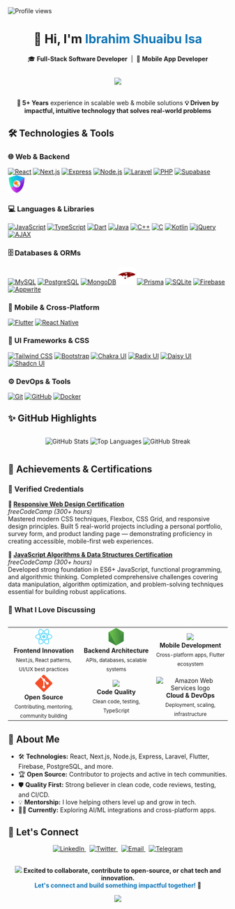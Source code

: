 <!-- Profile ReadMe for Ibrahim Shuaibu Isa | ShuaibuPassionateProgrammer -->
<img src="https://komarev.com/ghpvc/?username=ShuaibuPassionateProgrammer&label=Profile%20views&color=0e75b6&style=flat-square" alt="Profile views" />

<div align="center">

# 👋 Hi, I'm <span style="color:#0e75b6"><b>Ibrahim Shuaibu Isa</b></span>  
🎓 <b>Full-Stack Software Developer</b> &nbsp;|&nbsp; 📱 <b>Mobile App Developer</b>

<!-- <img src="https://komarev.com/ghpvc/?username=ShuaibuPassionateProgrammer&label=Profile%20views&color=0e75b6&style=flat-square" alt="Profile views" /> -->

</div>

##

<p align="center">
  <img src="https://readme-typing-svg.herokuapp.com?font=Fira+Code&weight=500&size=25&duration=3000&pause=2000&color=0e75b6&center=true&vCenter=true&width=950&lines=Creating+robust+solutions+for+the+future.;Passionate+about+clean+code+%26+user-centered+design.;Open+Source+Enthusiast+and+Mentor.;Let's+build+the+next+big+thing+together!+" />
</p>

##

<p align="center">
<b>💼 5+ Years</b> experience in scalable web & mobile solutions  
<b>💡 Driven by impactful, intuitive technology that solves real-world problems</b>
</p>

##
## 🛠️ Technologies & Tools

### 🌐 Web & Backend  
<p align="left">
  <a href="https://reactjs.org/"><img src="https://skillicons.dev/icons?i=react" width="40" alt="React" /></a>
  <a href="https://nextjs.org/"><img src="https://skillicons.dev/icons?i=nextjs" width="40" alt="Next.js" /></a>
  <a href="https://expressjs.com/"><img src="https://skillicons.dev/icons?i=express" width="40" alt="Express" /></a>
  <a href="https://nodejs.org/"><img src="https://skillicons.dev/icons?i=nodejs" width="40" alt="Node.js" /></a>
  <a href="https://laravel.com/"><img src="https://skillicons.dev/icons?i=laravel" width="40" alt="Laravel" /></a>
  <a href="https://www.php.net/"><img src="https://skillicons.dev/icons?i=php" width="40" alt="PHP" /></a>
  <a href="https://supabase.com/"><img src="https://skillicons.dev/icons?i=supabase" width="40" alt="Supabase" /></a>
  <!-- <a href="https://convex.dev/"><img src="https://raw.githubusercontent.com/ShuaibuPassionateProgrammer/ShuaibuPassionateProgrammer/main/convex_square.png" width="40" alt="Convex" /></a> -->
  <!-- <a href="https://ejs.co/"><img src="https://raw.githubusercontent.com/ShuaibuPassionateProgrammer/ShuaibuPassionateProgrammer/main/ejs_square.png" width="40" alt="EJS" /></a> -->
  <a href="https://next-auth.js.org/"><img src="https://raw.githubusercontent.com/ShuaibuPassionateProgrammer/ShuaibuPassionateProgrammer/main/nextauth_square.png" width="40" alt="NextAuth" /></a>
  <!-- <a href="https://clerk.com/"><img src="https://raw.githubusercontent.com/ShuaibuPassionateProgrammer/ShuaibuPassionateProgrammer/main/clerk_square.png" width="40" alt="Clerk" /></a> -->
</p>

### 💻 Languages & Libraries  
<p align="left">
  <a href="https://developer.mozilla.org/en-US/docs/Web/JavaScript"><img src="https://skillicons.dev/icons?i=javascript" width="40" alt="JavaScript" /></a>
  <a href="https://www.typescriptlang.org/"><img src="https://skillicons.dev/icons?i=typescript" width="40" alt="TypeScript" /></a>
  <a href="https://dart.dev/"><img src="https://skillicons.dev/icons?i=dart" width="40" alt="Dart" /></a>
  <a href="https://www.java.com/"><img src="https://skillicons.dev/icons?i=java" width="40" alt="Java" /></a>
  <a href="https://isocpp.org/"><img src="https://skillicons.dev/icons?i=cpp" width="40" alt="C++" /></a>
  <a href="https://www.cprogramming.com/"><img src="https://skillicons.dev/icons?i=c" width="40" alt="C" /></a>
  <!-- <a href="https://learn.microsoft.com/en-us/dotnet/csharp/"><img src="https://skillicons.dev/icons?i=csharp" width="40" alt="C#" /></a> -->
  <a href="https://kotlinlang.org/"><img src="https://skillicons.dev/icons?i=kotlin" width="40" alt="Kotlin" /></a>
  <a href="https://jquery.com/"><img src="https://skillicons.dev/icons?i=jquery" width="40" alt="jQuery" /></a>
  <a href="https://developer.mozilla.org/en-US/docs/Web/Guide/AJAX"><img src="https://skillicons.dev/icons?i=ajax" width="40" alt="AJAX" /></a>
</p>

### 🗄️ Databases & ORMs  
<p align="left">
  <a href="https://www.mysql.com/"><img src="https://skillicons.dev/icons?i=mysql" width="40" alt="MySQL" /></a>
  <a href="https://www.postgresql.org/"><img src="https://skillicons.dev/icons?i=postgresql" width="40" alt="PostgreSQL" /></a>
  <a href="https://www.mongodb.com/"><img src="https://skillicons.dev/icons?i=mongodb" width="40" alt="MongoDB" /></a>
  <a href="https://mongoosejs.com/"><img src="https://raw.githubusercontent.com/devicons/devicon/master/icons/mongoose/mongoose-original.svg" width="40" alt="Mongoose" /></a>
  <a href="https://www.prisma.io/"><img src="https://skillicons.dev/icons?i=prisma" width="40" alt="Prisma" /></a>
  <a href="https://www.sqlite.org/index.html"><img src="https://skillicons.dev/icons?i=sqlite" width="40" alt="SQLite" /></a>
  <a href="https://firebase.google.com/"><img src="https://skillicons.dev/icons?i=firebase" width="40" alt="Firebase" /></a>
  <a href="https://appwrite.io/"><img src="https://skillicons.dev/icons?i=appwrite" width="40" alt="Appwrite" /></a>
</p>

### 📱 Mobile & Cross‑Platform  
<p align="left">
  <a href="https://flutter.dev/"><img src="https://skillicons.dev/icons?i=flutter" width="40" alt="Flutter" /></a>
  <a href="https://reactnative.dev/"><img src="https://skillicons.dev/icons?i=react" width="40" alt="React Native" /></a>
</p>

### 🎨 UI Frameworks & CSS  
<p align="left">
  <a href="https://tailwindcss.com/"><img src="https://skillicons.dev/icons?i=tailwind" width="40" alt="Tailwind CSS" /></a>
  <a href="https://getbootstrap.com/"><img src="https://skillicons.dev/icons?i=bootstrap" width="40" alt="Bootstrap" /></a>
  <a href="https://chakra-ui.com/"><img src="https://skillicons.dev/icons?i=chakraui" width="40" alt="Chakra UI" /></a>
  <a href="https://www.radix-ui.com/"><img src="https://skillicons.dev/icons?i=radix-ui" width="40" alt="Radix UI" /></a>
  <a href="https://daisyui.com/"><img src="https://skillicons.dev/icons?i=daisyui" width="40" alt="Daisy UI" /></a>
  <a href="https://ui.shadcn.com/"><img src="https://skillicons.dev/icons?i=shadcn" width="40" alt="Shadcn UI" /></a>
</p>

### ⚙️ DevOps & Tools  
<p align="left">
  <a href="https://git-scm.com/"><img src="https://skillicons.dev/icons?i=git" width="40" alt="Git" /></a>
  <a href="https://github.com/"><img src="https://skillicons.dev/icons?i=github" width="40" alt="GitHub" /></a>
  <a href="https://www.docker.com/"><img src="https://skillicons.dev/icons?i=docker" width="40" alt="Docker" /></a>
</p>






<!--
<table><tr><td valign="top" width="33%">

### 🌐 Web & Backend  
<div align="center">  
<img src="https://img.shields.io/badge/React-20232A?style=for-the-badge&logo=react&logoColor=61DAFB" />  
<img src="https://img.shields.io/badge/Next.js-000000?style=for-the-badge&logo=next.js&logoColor=white" />  
<img src="https://img.shields.io/badge/Express.js-000000?style=for-the-badge&logo=express&logoColor=white" />  
<img src="https://img.shields.io/badge/Node.js-339933?style=for-the-badge&logo=node.js&logoColor=white" />  
<img src="https://img.shields.io/badge/Laravel-FF2D20?style=for-the-badge&logo=laravel&logoColor=white" />  
<img src="https://img.shields.io/badge/PHP-777BB4?style=for-the-badge&logo=php&logoColor=white" />  
<img src="https://img.shields.io/badge/Supabase-3ECF8E?style=for-the-badge&logo=supabase&logoColor=white" />  
<img src="https://img.shields.io/badge/Convex-1B1F23?style=for-the-badge&logo=convex&logoColor=56D364" />  
<img src="https://img.shields.io/badge/EJS-8CBB1F?style=for-the-badge&logo=ejs&logoColor=white" />  
<img src="https://img.shields.io/badge/NextAuth.js-2d3748?style=for-the-badge&logo=nextdotjs&logoColor=white" />  
<img src="https://img.shields.io/badge/Clerk-3B2AE7?style=for-the-badge&logo=clerk&logoColor=white" />  
</div>

</td><td valign="top" width="33%">

### 💻 Languages & Libraries  
<div align="center">  
<img src="https://img.shields.io/badge/JavaScript-F7DF1E?style=for-the-badge&logo=javascript&logoColor=black" />  
<img src="https://img.shields.io/badge/TypeScript-3178C6?style=for-the-badge&logo=typescript&logoColor=white" />  
<img src="https://img.shields.io/badge/Dart-0175C2?style=for-the-badge&logo=dart&logoColor=white" />  
<img src="https://img.shields.io/badge/Java-007396?style=for-the-badge&logo=java&logoColor=white" />  
<img src="https://img.shields.io/badge/C++-00599C?style=for-the-badge&logo=c%2B%2B&logoColor=white" />  
<img src="https://img.shields.io/badge/C-00599C?style=for-the-badge&logo=c&logoColor=white" />  
<img src="https://img.shields.io/badge/C%23-239120?style=for-the-badge&logo=c-sharp&logoColor=white" />  
<img src="https://img.shields.io/badge/Kotlin-7F52FF?style=for-the-badge&logo=kotlin&logoColor=white" />  
<img src="https://img.shields.io/badge/jQuery-0769AD?style=for-the-badge&logo=jquery&logoColor=white" />  
<img src="https://img.shields.io/badge/AJAX-4A90E2?style=for-the-badge&logo=ajax&logoColor=white" />  
</div>

</td><td valign="top" width="33%">

### 🗄️ Databases & ORMs  
<div align="center">  
<img src="https://img.shields.io/badge/MySQL-4479A1?style=for-the-badge&logo=mysql&logoColor=white" />  
<img src="https://img.shields.io/badge/PostgreSQL-4169E1?style=for-the-badge&logo=postgresql&logoColor=white" />  
<img src="https://img.shields.io/badge/MongoDB-4EA94B?style=for-the-badge&logo=mongodb&logoColor=white" />  
<img src="https://img.shields.io/badge/Mongoose-47A248?style=for-the-badge&logo=mongoose&logoColor=white" />  
<img src="https://img.shields.io/badge/Prisma-2D3748?style=for-the-badge&logo=prisma&logoColor=white" />  
<img src="https://img.shields.io/badge/SQLite-003B57?style=for-the-badge&logo=sqlite&logoColor=white" />  
<img src="https://img.shields.io/badge/Firebase-FFCA28?style=for-the-badge&logo=firebase&logoColor=black" />  
<img src="https://img.shields.io/badge/Appwrite-F02E65?style=for-the-badge&logo=appwrite&logoColor=white" />  
</div>

</td></tr>

<tr><td valign="top" width="33%">

### 📱 Mobile & Cross‑Platform  
<div align="center">  
<img src="https://img.shields.io/badge/Flutter-02569B?style=for-the-badge&logo=flutter&logoColor=white" />  
<img src="https://img.shields.io/badge/React_Native-20232A?style=for-the-badge&logo=react&logoColor=61DAFB" />  
</div>

</td><td valign="top" width="33%">

### 🎨 UI Frameworks & CSS  
<div align="center">  
<img src="https://img.shields.io/badge/Tailwind_CSS-06B6D4?style=for-the-badge&logo=tailwindcss&logoColor=white" />  
<img src="https://img.shields.io/badge/Bootstrap-7952B3?style=for-the-badge&logo=bootstrap&logoColor=white" />  
<img src="https://img.shields.io/badge/Chakra_UI-319795?style=for-the-badge&logo=chakraui&logoColor=white" />  
<img src="https://img.shields.io/badge/Radix_UI-161618?style=for-the-badge&logo=radix-ui&logoColor=white" />  
<img src="https://img.shields.io/badge/Daisy_UI-5A0EF8?style=for-the-badge&logo=daisyui&logoColor=white" />  
<img src="https://img.shields.io/badge/Shadcn_UI-000000?style=for-the-badge&logo=shadcn&logoColor=white" />  
</div>

</td><td valign="top" width="33%">

### ⚙️ DevOps & Tools  
<div align="center">  
<img src="https://img.shields.io/badge/Git-F05032?style=for-the-badge&logo=git&logoColor=white" />  
<img src="https://img.shields.io/badge/GitHub-181717?style=for-the-badge&logo=github&logoColor=white" />  
<img src="https://img.shields.io/badge/Docker-2496ED?style=for-the-badge&logo=docker&logoColor=white" />  
</div>

</td></tr></table>-->


## ✨ GitHub Highlights 

<div style="display: flex; justify-content: center; align-items: center; flex-wrap: nowrap; gap: 30px;">
  <p align="center">
    <img src="https://github-readme-stats.vercel.app/api?username=ShuaibuPassionateProgrammer&show_icons=true&theme=radical&count_private=true" alt="GitHub Stats" width="350" />
    <img src="https://github-readme-stats.vercel.app/api/top-langs/?username=ShuaibuPassionateProgrammer&layout=compact&theme=radical" alt="Top Languages" width="300" />
    <img src="https://streak-stats.demolab.com?user=ShuaibuPassionateProgrammer&theme=radical&hide_border=false" alt="GitHub Streak" width="350" />
  </p>
</div> 

## 🏅 Achievements & Certifications

### 📜 Verified Credentials

**🎨 [Responsive Web Design Certification](https://www.freecodecamp.org/certification/ShuaibuPassionateProgrammer/responsive-web-design)**  
*freeCodeCamp (300+ hours)*  
Mastered modern CSS techniques, Flexbox, CSS Grid, and responsive design principles. Built 5 real-world projects including a personal portfolio, survey form, and product landing page — demonstrating proficiency in creating accessible, mobile-first web experiences.

**🧮 [JavaScript Algorithms & Data Structures Certification](https://www.freecodecamp.org/certification/ShuaibuPassionateProgrammer/javascript-algorithms-and-data-structures-v8)**  
*freeCodeCamp (300+ hours)*  
Developed strong foundation in ES6+ JavaScript, functional programming, and algorithmic thinking. Completed comprehensive challenges covering data manipulation, algorithm optimization, and problem-solving techniques essential for building robust applications.

### 💬 What I Love Discussing

##

<table align="center">
<tr>
<td align="center" width="200">
<img src="https://raw.githubusercontent.com/devicons/devicon/master/icons/react/react-original.svg" width="40"/><br>
<strong>Frontend Innovation</strong><br>
<sub>Next.js, React patterns, UI/UX best practices</sub>
</td>
<td align="center" width="200">
<img src="https://raw.githubusercontent.com/devicons/devicon/master/icons/nodejs/nodejs-original.svg" width="40"/><br>
<strong>Backend Architecture</strong><br>
<sub>APIs, databases, scalable systems</sub>
</td>
<td align="center" width="200">
<img src="https://cdn.jsdelivr.net/gh/devicons/devicon/icons/flutter/flutter-original.svg" width="40"/><br>
<strong>Mobile Development</strong><br>
<sub>Cross-platform apps, Flutter ecosystem</sub>
</td>
</tr>
<tr>
<td align="center" width="200">
<img src="https://raw.githubusercontent.com/devicons/devicon/master/icons/git/git-original.svg" width="40"/><br>
<strong>Open Source</strong><br>
<sub>Contributing, mentoring, community building</sub>
</td>
<td align="center" width="200">
<img src="https://cdn.jsdelivr.net/gh/devicons/devicon/icons/typescript/typescript-original.svg" width="40"/><br>
<strong>Code Quality</strong><br>
<sub>Clean code, testing, TypeScript</sub>
</td>
<td align="center" width="200">
<img src="https://cdn.jsdelivr.net/gh/devicons/devicon@v2.14/icons/amazonwebservices/amazonwebservices-original.svg" alt="Amazon Web Services logo" width="40" height="40" /><br>
<strong>Cloud & DevOps</strong><br>
<sub>Deployment, scaling, infrastructure</sub>
</td>
</tr>
</table>

## 🚀 About Me

- 🛠️ <b>Technologies:</b> React, Next.js, Node.js, Express, Laravel, Flutter, Firebase, PostgreSQL, and more.
- 🏆 <b>Open Source:</b> Contributor to projects and active in tech communities.
- 🛡️ <b>Quality First:</b> Strong believer in clean code, code reviews, testing, and CI/CD.
- 💡 <b>Mentorship:</b> I love helping others level up and grow in tech.
- 🧑‍💻 <b>Currently:</b> Exploring AI/ML integrations and cross-platform apps.

## 🤝 Let's Connect
<div align="center">
<a href="https://www.linkedin.com/in/shuaibu-ibrahim-76970b279/" target="_blank" title="Connect on LinkedIn">
  <img src="https://img.shields.io/badge/LinkedIn-%230A66C2.svg?&style=for-the-badge&logo=linkedin&logoColor=white" alt="LinkedIn"/>
</a>
&nbsp;
<a href="https://x.com/shuaibu92685472" target="_blank" title="Say hi on Twitter">
  <img src="https://img.shields.io/badge/Twitter-1DA1F2?style=for-the-badge&logo=twitter&logoColor=white" alt="Twitter"/>
</a>
&nbsp;
<a href="mailto:shuaibuibrahim523@gmail.com" title="Email me">
  <img src="https://img.shields.io/badge/Email-EA4335?style=for-the-badge&logo=gmail&logoColor=white" alt="Email"/>
</a>
&nbsp;
<a href="https://t.me/shuaibu_passionate_programmer" target="_blank" title="Contact me on Telegram">
  <img src="https://img.shields.io/badge/Telegram-2CA5E0?style=for-the-badge&logo=telegram&logoColor=white" alt="Telegram"/>
</a>
</div>
<br/>
<p align="center">
  <img src="https://raw.githubusercontent.com/rahulbanerjee26/githubProfileReadmeGenerator/main/gifs/wave.gif" width="35"/>
  <strong>Excited to collaborate, contribute to open-source, or chat tech and innovation.<br>
  <span style="color:
#0e75b6;">Let's connect and build something impactful together!</span> 🚀</strong>
</p>
<p align="center">
  <img src="https://capsule-render.vercel.app/api?type=waving&color=0e75b6&height=90&section=footer"/>
</p>
